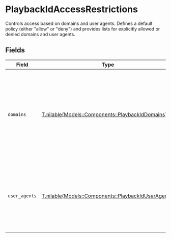 # PlaybackIdAccessRestrictions

Controls access based on domains and user agents. Defines a default policy (either "allow" or "deny") and provides lists for explicitly allowed or denied domains and user agents.


## Fields

| Field                                                                                                                                  | Type                                                                                                                                   | Required                                                                                                                               | Description                                                                                                                            |
| -------------------------------------------------------------------------------------------------------------------------------------- | -------------------------------------------------------------------------------------------------------------------------------------- | -------------------------------------------------------------------------------------------------------------------------------------- | -------------------------------------------------------------------------------------------------------------------------------------- |
| `domains`                                                                                                                              | [T.nilable(Models::Components::PlaybackIdDomains)](../../models/shared/playbackiddomains.md)                                           | :heavy_minus_sign:                                                                                                                     | Restrictions based on the originating domain of a request (e.g., whether requests from certain websites should be allowed or blocked). |
| `user_agents`                                                                                                                          | [T.nilable(Models::Components::PlaybackIdUserAgents)](../../models/shared/playbackiduseragents.md)                                     | :heavy_minus_sign:                                                                                                                     | Restrictions based on the user agent (which is typically a string sent by browsers or bots identifying themselves).                    |